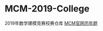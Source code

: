 # MCM-2019-College
2019年数学建模竞赛校赛仓库
[MCM官网历年题](http://mcm.edu.cn/html_cn/block/8579f5fce999cdc896f78bca5d4f8237.html)

